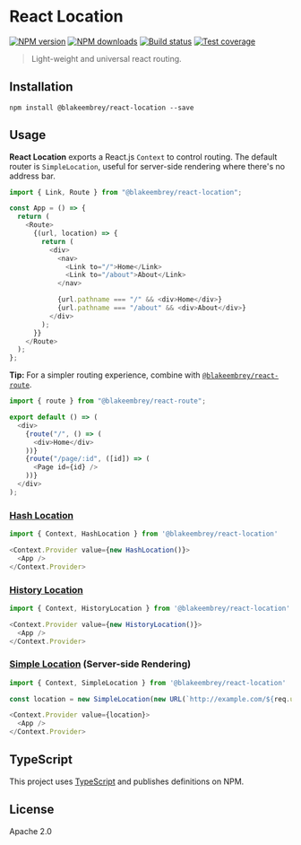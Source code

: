 # React Location

[![NPM version][npm-image]][npm-url]
[![NPM downloads][downloads-image]][downloads-url]
[![Build status][travis-image]][travis-url]
[![Test coverage][coveralls-image]][coveralls-url]

> Light-weight and universal react routing.

## Installation

```
npm install @blakeembrey/react-location --save
```

## Usage

**React Location** exports a React.js `Context` to control routing. The default router is `SimpleLocation`, useful for server-side rendering where there's no address bar.

```js
import { Link, Route } from "@blakeembrey/react-location";

const App = () => {
  return (
    <Route>
      {(url, location) => {
        return (
          <div>
            <nav>
              <Link to="/">Home</Link>
              <Link to="/about">About</Link>
            </nav>

            {url.pathname === "/" && <div>Home</div>}
            {url.pathname === "/about" && <div>About</div>}
          </div>
        );
      }}
    </Route>
  );
};
```

**Tip:** For a simpler routing experience, combine with [`@blakeembrey/react-route`](https://github.com/blakeembrey/react-route).

```js
import { route } from "@blakeembrey/react-route";

export default () => (
  <div>
    {route("/", () => (
      <div>Home</div>
    ))}
    {route("/page/:id", ([id]) => (
      <Page id={id} />
    ))}
  </div>
);
```

### [Hash Location](examples/hash/app.js)

```js
import { Context, HashLocation } from '@blakeembrey/react-location'

<Context.Provider value={new HashLocation()}>
  <App />
</Context.Provider>
```

### [History Location](examples/history/app.js)

```js
import { Context, HistoryLocation } from '@blakeembrey/react-location'

<Context.Provider value={new HistoryLocation()}>
  <App />
</Context.Provider>
```

### [Simple Location](examples/simple/app.js) (Server-side Rendering)

```js
import { Context, SimpleLocation } from '@blakeembrey/react-location'

const location = new SimpleLocation(new URL(`http://example.com/${req.url}`))

<Context.Provider value={location}>
  <App />
</Context.Provider>
```

## TypeScript

This project uses [TypeScript](https://github.com/Microsoft/TypeScript) and publishes definitions on NPM.

## License

Apache 2.0

[npm-image]: https://img.shields.io/npm/v/@blakeembrey/react-location.svg?style=flat
[npm-url]: https://npmjs.org/package/@blakeembrey/react-location
[downloads-image]: https://img.shields.io/npm/dm/@blakeembrey/react-location.svg?style=flat
[downloads-url]: https://npmjs.org/package/@blakeembrey/react-location
[travis-image]: https://img.shields.io/travis/blakeembrey/react-location.svg?style=flat
[travis-url]: https://travis-ci.org/blakeembrey/react-location
[coveralls-image]: https://img.shields.io/coveralls/blakeembrey/react-location.svg?style=flat
[coveralls-url]: https://coveralls.io/r/blakeembrey/react-location?branch=master
